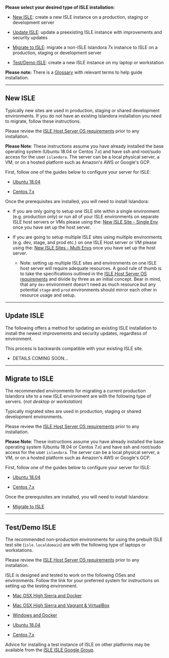 **Please select your desired type of ISLE installation:**

* [New ISLE](#new-isle): create a new ISLE instance on a production, staging or development server

* [Update ISLE](#update-isle): update a preexisting ISLE instance with improvements and security updates

* [Migrate to ISLE](#migrate-to-isle): migrate a non-ISLE Islandora 7x instance to ISLE on a production, staging or development server

* [Test/Demo ISLE](#test-and-demo-isle): create a new ISLE instance on my laptop or workstation

**Please note:** There is a [Glossary](glossary.md) with relevant terms to help guide installation.

---

## New ISLE

Typically new sites are used in production, staging or shared development environments.  If you do not have an existing Islandora installation you need to migrate, follow these instructions. 

Please review the [ISLE Host Server OS requirements](01_installation_host_server/host_server_system_specifications.md) prior to any installation.

**Please Note**:  These instructions assume you have already installed the base operating system (Ubuntu 18.04 or Centos 7.x) and have ssh and root/sudo access for the user `islandora`.  The server can be a local physical server, a VM, or on a hosted platform such as Amazon's AWS or Google's GCP.  

First, follow one of the guides below to configure your server for ISLE:

* [Ubuntu 18.04](01_installation_host_server/install_on_ubuntu_1804.md)

* [Centos 7.x](01_installation_host_server/install_on_centos.md)

Once the prerequisites are installed, you will need to install Islandora:

* If you are only going to setup one ISLE site within a single environment (e.g. production only) or run all of your ISLE environments on separate ISLE host servers or VMs please using the: [New ISLE Site - Single Env](03_installation_new_site/new_site_installation_guide_single.md) once you have set up the host server.

* If you are going to setup multiple ISLE sites using multiple environments (e.g. dev, stage, and prod etc.) on one ISLE Host server or VM please using the: [New ISLE Sites - Multi Envs](03_installation_new_site/new_site_installation_guide_multi.md) once you have set up the host server.
    * Note: setting up multiple ISLE sites and environments on one ISLE host server will require adequate resources. A good rule of thumb is to take the specifications outlined in the [ISLE Host Server OS requirements](01_installation_host_server/host_server_system_specifications.md) and divide by three as an initial concept. Bear in mind, that any `dev` environment doesn't need as much resource but any potential `stage` and `prod` environments should mirror each other in resource usage and setup.

---

## Update ISLE

The following offers a method for updating an existing ISLE installation to install the newest improvements and security updates, regardless of environment.

This process is backwards compatible with your existing ISLE site.

- DETAILS COMING SOON...

---

## Migrate to ISLE

The recommended environments for migrating a current production Islandora site to a new ISLE environment are with the following type of servers. (_not desktop or workstation_)

Typically migrated sites are used in production, staging or shared development environments.

Please review the [ISLE Host Server OS requirements](01_installation_host_server/host_server_system_specifications.md) prior to any installation.

**Please Note**:  These instructions assume you have already installed the base operating system (Ubuntu 18.04 or Centos 7.x) and have ssh and root/sudo access for the user `islandora`.  The server can be a local physical server, a VM, or on a hosted platform such as Amazon's AWS or Google's GCP.  

First, follow one of the guides below to configure your server for ISLE:

* [Ubuntu 18.04](01_installation_host_server/install_on_ubuntu_1804.md)

* [Centos 7.x](01_installation_host_server/install_on_centos.md)

Once the prerequisites are installed, you will need to install Islandora:

* [Migrate to ISLE](04_installation_migration/migration_installation_guide.md)

---

## Test/Demo ISLE

The recommended non-production environments for using the prebuilt ISLE test site (`isle.localdomain`) are with the following type of laptops or workstations.

Please review the [ISLE Host Server OS requirements](01_installation_host_server/host_server_system_specifications.md) prior to any installation.

ISLE is designed and tested to work on the following OSes and environments.  Follow the link for your preferred system for instructions on setting up the testing environment.

* [Mac OSX High Sierra and Docker](01_installation_host_server/install_docker_for_mac.md)

* [Mac OSX High Sierra and Vagrant & VirtualBox](01_installation_host_server/install_macos_vagrant.md)

* [Windows and Docker](01_installation_host_server/install_docker_for_windows.md)

* [Ubuntu 18.04](01_installation_host_server/install_on_ubuntu_1804.md)

* [Centos 7.x](01_installation_host_server/install_on_centos.md)

Advice for installing a test instance of ISLE on other platforms may be available from the [ISLE ISLE Google Group](https://groups.google.com/forum/#!forum/islandora-isle).


